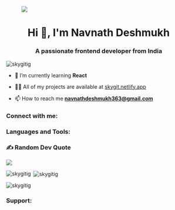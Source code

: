 <h1 align="center" style="width:100;%">
 <img src="https://user-images.githubusercontent.com/95478989/198955082-6e78ebb5-e1e4-49f9-8d32-6e5af3984dcd.gif" />
</h1>
<h1 align="center">Hi 👋, I'm Navnath Deshmukh</h1>
<h3 align="center">A passionate frontend developer from India</h3>

<p align="left"> <img src="https://komarev.com/ghpvc/?username=skygitig&label=Profile%20views&color=0e75b6&style=flat" alt="skygitig" /> </p>

<!--<p align="left"> <a href="https://github.com/ryo-ma/github-profile-trophy"><img src="https://github-profile-trophy.vercel.app/?username=skygitig" alt="skygitig" /></a> </p>-->

- 🌱 I’m currently learning **React**

- 👨‍💻 All of my projects are available at [skygit.netlify.app](https://navnathdeshmukh.netlify.app/)

- 📫 How to reach me **navnathdeshmukh363@gmail.com**

<h3 align="left">Connect with me:</h3>
<p align="left">
<!-- <a href="https://instagram.com/sky.git" target="blank"><img align="center" src="https://raw.githubusercontent.com/rahuldkjain/github-profile-readme-generator/master/src/images/icons/Social/instagram.svg" alt="sky.git" height="30" width="40" /></a>
<a href="https://www.youtube.com/c/skygit" target="blank"><img align="center" src="https://raw.githubusercontent.com/rahuldkjain/github-profile-readme-generator/master/src/images/icons/Social/youtube.svg" alt="skygit" height="30" width="40" /></a> -->
</p>

<h3 align="left">Languages and Tools:</h3>


### ✍️ Random Dev Quote
![](https://quotes-github-readme.vercel.app/api?type=horizontal&theme=gruvbox)

<p><img align="left" src="https://github-readme-stats.vercel.app/api/top-langs?username=skygitig&show_icons=true&locale=en&layout=compact" alt="skygitig" /></p>

<p>&nbsp;<img align="center" src="https://github-readme-stats.vercel.app/api?username=skygitig&show_icons=true&locale=en" alt="skygitig" /></p>

<p><img align="center" src="https://github-readme-streak-stats.herokuapp.com/?user=skygitig&" alt="skygitig" /></p>

<h3 align="left">Support:</h3>
<p></a></p><br><br>
